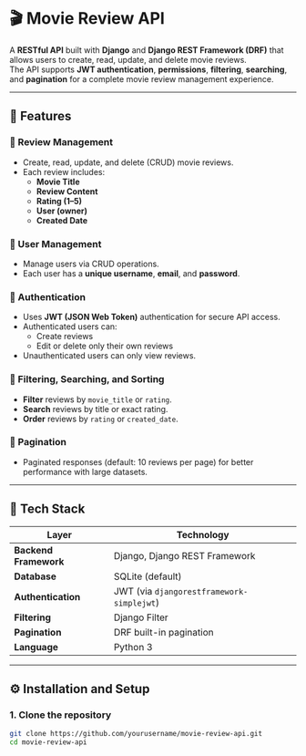 # 🎬 Movie Review API

A **RESTful API** built with **Django** and **Django REST Framework (DRF)** that allows users to create, read, update, and delete movie reviews.  
The API supports **JWT authentication**, **permissions**, **filtering**, **searching**, and **pagination** for a complete movie review management experience.

---

## 🚀 Features

### 🎥 Review Management
- Create, read, update, and delete (CRUD) movie reviews.  
- Each review includes:
  - **Movie Title**
  - **Review Content**
  - **Rating (1–5)**
  - **User (owner)**
  - **Created Date**

### 👤 User Management
- Manage users via CRUD operations.
- Each user has a **unique username**, **email**, and **password**.

### 🔐 Authentication
- Uses **JWT (JSON Web Token)** authentication for secure API access.
- Authenticated users can:
  - Create reviews
  - Edit or delete only their own reviews
- Unauthenticated users can only view reviews.


### 🔎 Filtering, Searching, and Sorting
- **Filter** reviews by `movie_title` or `rating`.
- **Search** reviews by title or exact rating.
- **Order** reviews by `rating` or `created_date`.

### 📄 Pagination
- Paginated responses (default: 10 reviews per page) for better performance with large datasets.

---

## 🧠 Tech Stack

| Layer | Technology |
|-------|-------------|
| **Backend Framework** | Django, Django REST Framework |
| **Database** | SQLite (default)  |
| **Authentication** | JWT (via `djangorestframework-simplejwt`) |
| **Filtering** | Django Filter |
| **Pagination** | DRF built-in pagination |
| **Language** | Python 3 |

---

## ⚙️ Installation and Setup

### 1. Clone the repository
```bash
git clone https://github.com/yourusername/movie-review-api.git
cd movie-review-api
